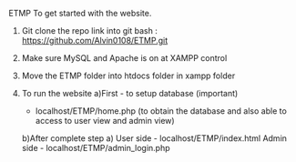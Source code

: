 ETMP
To get started with the website.
1. Git clone the repo link into git bash : https://github.com/Alvin0108/ETMP.git

2. Make sure MySQL and Apache is on at XAMPP control

3. Move the ETMP folder into htdocs folder in xampp folder

4. To run the website 
	a)First - to setup database (important)
	- localhost/ETMP/home.php (to obtain the database and also able to access to user view and admin view)
	
	b)After complete step a)
		User side
		- localhost/ETMP/index.html	
		Admin side
		- localhost/ETMP/admin_login.php
